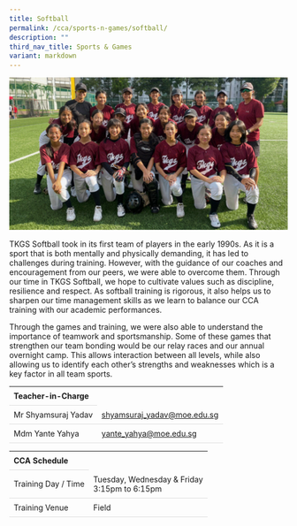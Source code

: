 ```yaml
---
title: Softball
permalink: /cca/sports-n-games/softball/
description: ""
third_nav_title: Sports & Games
variant: markdown
---
```

<style>
table {
  border-collapse: collapse;
  width: 100%;
}

th, td {
  padding: 8px;
  text-align: left;
  border-bottom: 1px solid #ddd;
}

tr:hover {background-color: #F5F5DC;}
</style>

<img src="/images/CCA/Softball/softball.gif">

<p>TKGS Softball took in its first team of players in the early 1990s. As it is a sport that is both mentally and physically demanding, it has led to challenges during training. However, with the guidance of our coaches and encouragement from our peers, we were able to overcome them. Through our time in TKGS Softball, we hope to cultivate values such as discipline, resilience and respect. As softball training is rigorous, it also helps us to sharpen our time management skills as we learn to balance our CCA training with our academic performances.&nbsp;</p>
<p>Through the games and training, we were also able to understand the importance of teamwork and sportsmanship. Some of these games that strengthen our team bonding would be our relay races and our annual overnight camp. This allows interaction between all levels, while also allowing us to identify each other’s strengths and weaknesses which is a key factor in all team sports.</p>

<table>
	<tbody>
		<tr>
			<th colspan="1">Teacher-in-Charge</th>
</tr>
		<tr>
	<td rowspan="1">Mr Shyamsuraj Yadav</td>
 <td><a target="" href="mailto:shyamsuraj_yadav@moe.edu.sg">shyamsuraj_yadav@moe.edu.sg</a></td>
	 	</tr>
<tr>
	<td rowspan="1">Mdm Yante Yahya</td>
 <td><a target="" href="mailto:yante_yahya@moe.edu.sg">yante_yahya@moe.edu.sg</a></td>
	</tr>
</tbody>
</table>
<table>
	<tbody>
		<tr>
			<th colspan="1">CCA Schedule</th>
</tr>
		<tr>
	<td rowspan="1"> Training Day / Time</td>
<td>Tuesday, Wednesday &amp; Friday<br>
	3:15pm to 6:15pm</td>
	 	</tr>
<tr>
	<td rowspan="1">Training Venue</td>
 <td rowspan="1"> Field</td>
	</tr>
</tbody>
</table>
